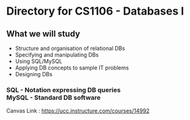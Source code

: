 # Directory for CS1106 - Databases I 

## What we will study
- Structure and organisation of relational DBs
- Specifying and manipulating DBs
- Using SQL/MySQL
- Applying DB concepts to sample IT problems
- Designing DBs

<h3>SQL - Notation expressing DB queries<br/>
MySQL - Standard DB software</h3>

Canvas Link : https://ucc.instructure.com/courses/14992